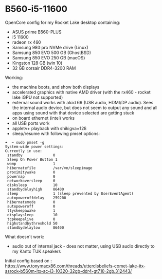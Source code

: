 # B560-i5-11600

OpenCore config for my Rocket Lake desktop containing:

* ASUS prime B560-PLUS 
* i5 11600
* radeon rx 460
* Samsung 980 pro NVMe drive (Linux)
* Samsung 850 EVO 500 GB (GhostBSD)
* Samsung 850 EVO 250 GB (macOS)
* Kingston 128 GB (win 10)
* 32 GB corsair DDR4-3200 RAM

Working:
* the machine boots, and show both displays
* accelerated graphics with native AMD driver (with the rx460 - rocket lake iGPU not supported)
* external sound works with alcid 69 (USB audio, HDMI/DP audio). Sees the internal audio device, but does not seem to output any sound and all apps using sound with that device selected are getting stuck
* on board ethernet (intel) works
* all USB ports work
* appletv+ playback with shikigva=128
* sleep/resume with following pmset options:
```
➜  ~ sudo pmset -g
System-wide power settings:
Currently in use:
 standby              0
 Sleep On Power Button 1
 womp                 1
 hibernatefile        /var/vm/sleepimage
 proximitywake        0
 powernap             0
 networkoversleep     0
 disksleep            10
 standbydelayhigh     86400
 sleep                1 (sleep prevented by UserEventAgent)
 autopoweroffdelay    259200
 hibernatemode        0
 autopoweroff         0
 ttyskeepawake        1
 displaysleep         10
 tcpkeepalive         0
 highstandbythreshold 50
 standbydelaylow      86400
```

What doesn't work:
* audio out of internal jack - does not matter, using USB audio directly to my Kanto TUK speakers

Initial config based on : https://www.tonymacx86.com/threads/utterdisbeliefs-comet-lake-itx-asrock-b560m-itx-ac-i3-10320-32gb-ddr4-gt710-2gb.312443/
